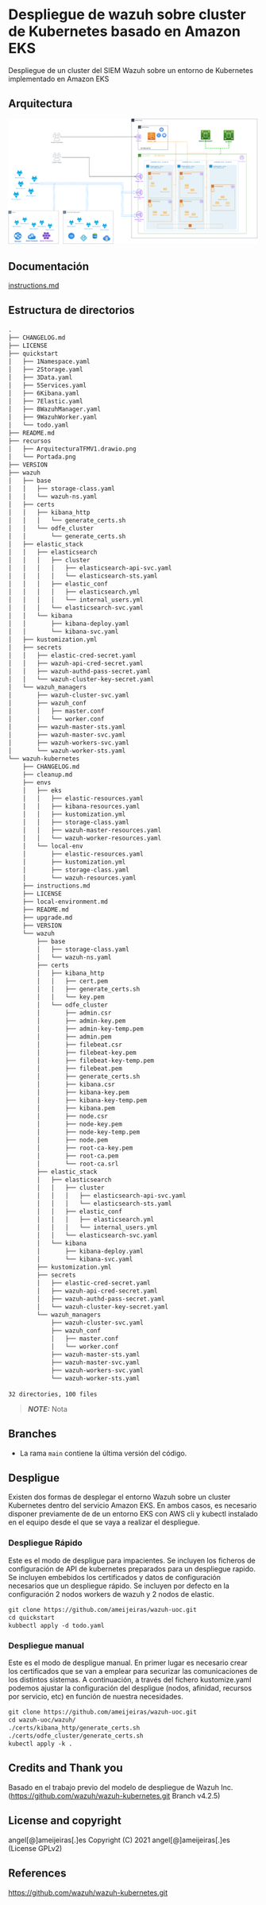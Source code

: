 # Despliegue de wazuh sobre cluster de Kubernetes basado en Amazon EKS


Despliegue de un cluster del SIEM Wazuh sobre un entorno de Kubernetes implementado en Amazon EKS

## Arquitectura
![Imagen de la arquitectura](https://github.com/ameijeiras/wazuh-uoc/blob/main/recursos/ArquitecturaTFMV1.drawio.png?raw=true)

## Documentación

 [instructions.md](instructions.md) 

## Estructura de directorios
```
.
├── CHANGELOG.md
├── LICENSE
├── quickstart
│   ├── 1Namespace.yaml
│   ├── 2Storage.yaml
│   ├── 3Data.yaml
│   ├── 5Services.yaml
│   ├── 6Kibana.yaml
│   ├── 7Elastic.yaml
│   ├── 8WazuhManager.yaml
│   ├── 9WazuhWorker.yaml
│   └── todo.yaml
├── README.md
├── recursos
│   ├── ArquitecturaTFMV1.drawio.png
│   └── Portada.png
├── VERSION
├── wazuh
│   ├── base
│   │   ├── storage-class.yaml
│   │   └── wazuh-ns.yaml
│   ├── certs
│   │   ├── kibana_http
│   │   │   └── generate_certs.sh
│   │   └── odfe_cluster
│   │       └── generate_certs.sh
│   ├── elastic_stack
│   │   ├── elasticsearch
│   │   │   ├── cluster
│   │   │   │   ├── elasticsearch-api-svc.yaml
│   │   │   │   └── elasticsearch-sts.yaml
│   │   │   ├── elastic_conf
│   │   │   │   ├── elasticsearch.yml
│   │   │   │   └── internal_users.yml
│   │   │   └── elasticsearch-svc.yaml
│   │   └── kibana
│   │       ├── kibana-deploy.yaml
│   │       └── kibana-svc.yaml
│   ├── kustomization.yml
│   ├── secrets
│   │   ├── elastic-cred-secret.yaml
│   │   ├── wazuh-api-cred-secret.yaml
│   │   ├── wazuh-authd-pass-secret.yaml
│   │   └── wazuh-cluster-key-secret.yaml
│   └── wazuh_managers
│       ├── wazuh-cluster-svc.yaml
│       ├── wazuh_conf
│       │   ├── master.conf
│       │   └── worker.conf
│       ├── wazuh-master-sts.yaml
│       ├── wazuh-master-svc.yaml
│       ├── wazuh-workers-svc.yaml
│       └── wazuh-worker-sts.yaml
└── wazuh-kubernetes
    ├── CHANGELOG.md
    ├── cleanup.md
    ├── envs
    │   ├── eks
    │   │   ├── elastic-resources.yaml
    │   │   ├── kibana-resources.yaml
    │   │   ├── kustomization.yml
    │   │   ├── storage-class.yaml
    │   │   ├── wazuh-master-resources.yaml
    │   │   └── wazuh-worker-resources.yaml
    │   └── local-env
    │       ├── elastic-resources.yaml
    │       ├── kustomization.yml
    │       ├── storage-class.yaml
    │       └── wazuh-resources.yaml
    ├── instructions.md
    ├── LICENSE
    ├── local-environment.md
    ├── README.md
    ├── upgrade.md
    ├── VERSION
    └── wazuh
        ├── base
        │   ├── storage-class.yaml
        │   └── wazuh-ns.yaml
        ├── certs
        │   ├── kibana_http
        │   │   ├── cert.pem
        │   │   ├── generate_certs.sh
        │   │   └── key.pem
        │   └── odfe_cluster
        │       ├── admin.csr
        │       ├── admin-key.pem
        │       ├── admin-key-temp.pem
        │       ├── admin.pem
        │       ├── filebeat.csr
        │       ├── filebeat-key.pem
        │       ├── filebeat-key-temp.pem
        │       ├── filebeat.pem
        │       ├── generate_certs.sh
        │       ├── kibana.csr
        │       ├── kibana-key.pem
        │       ├── kibana-key-temp.pem
        │       ├── kibana.pem
        │       ├── node.csr
        │       ├── node-key.pem
        │       ├── node-key-temp.pem
        │       ├── node.pem
        │       ├── root-ca-key.pem
        │       ├── root-ca.pem
        │       └── root-ca.srl
        ├── elastic_stack
        │   ├── elasticsearch
        │   │   ├── cluster
        │   │   │   ├── elasticsearch-api-svc.yaml
        │   │   │   └── elasticsearch-sts.yaml
        │   │   ├── elastic_conf
        │   │   │   ├── elasticsearch.yml
        │   │   │   └── internal_users.yml
        │   │   └── elasticsearch-svc.yaml
        │   └── kibana
        │       ├── kibana-deploy.yaml
        │       └── kibana-svc.yaml
        ├── kustomization.yml
        ├── secrets
        │   ├── elastic-cred-secret.yaml
        │   ├── wazuh-api-cred-secret.yaml
        │   ├── wazuh-authd-pass-secret.yaml
        │   └── wazuh-cluster-key-secret.yaml
        └── wazuh_managers
            ├── wazuh-cluster-svc.yaml
            ├── wazuh_conf
            │   ├── master.conf
            │   └── worker.conf
            ├── wazuh-master-sts.yaml
            ├── wazuh-master-svc.yaml
            ├── wazuh-workers-svc.yaml
            └── wazuh-worker-sts.yaml

32 directories, 100 files
```

> **_NOTE:_**  Nota


## Branches

* La rama `main` contiene la última versión del código.


## Despligue
Existen dos formas de desplegar el entorno Wazuh sobre un cluster Kubernetes dentro del servicio Amazon EKS.
En ambos casos, es necesario disponer previamente de de un entorno EKS con AWS cli y kubectl instalado en el equipo desde el que se vaya a realizar el despliegue.
### Despliegue Rápido
Este es el modo de despligue para impacientes. Se incluyen los ficheros de configuración de API de kubernetes preparados para un despliegue rapido. Se incluyen embebidos los certificados y datos de configuración necesarios que un despliegue rápido. Se incluyen por defecto en la configuración 2 nodos workers de wazuh y 2 nodos de elastic.
```
git clone https://github.com/ameijeiras/wazuh-uoc.git
cd quickstart
kubbectl apply -d todo.yaml
```

### Despliegue manual
Este es el modo de despligue manual. En primer lugar es necesario crear los certificados que se van a emplear para securizar las comunicaciones de los distintos sistemas. A continuación, a través del fichero kustomize.yaml podemos ajustar la configuración del despligue (nodos, afinidad, recursos por servicio, etc) en función de nuestra necesidades.
```
git clone https://github.com/ameijeiras/wazuh-uoc.git
cd wazuh-uoc/wazuh/
./certs/kibana_http/generate_certs.sh
./certs/odfe_cluster/generate_certs.sh 
kubectl apply -k .
```

## Credits and Thank you

Basado en el trabajo previo del modelo de despliegue de Wazuh Inc. (https://github.com/wazuh/wazuh-kubernetes.git Branch v4.2.5)

## License and copyright

angel[@]ameijeiras[.]es
Copyright (C) 2021 angel[@]ameijeiras[.]es  (License GPLv2)

## References

https://github.com/wazuh/wazuh-kubernetes.git

